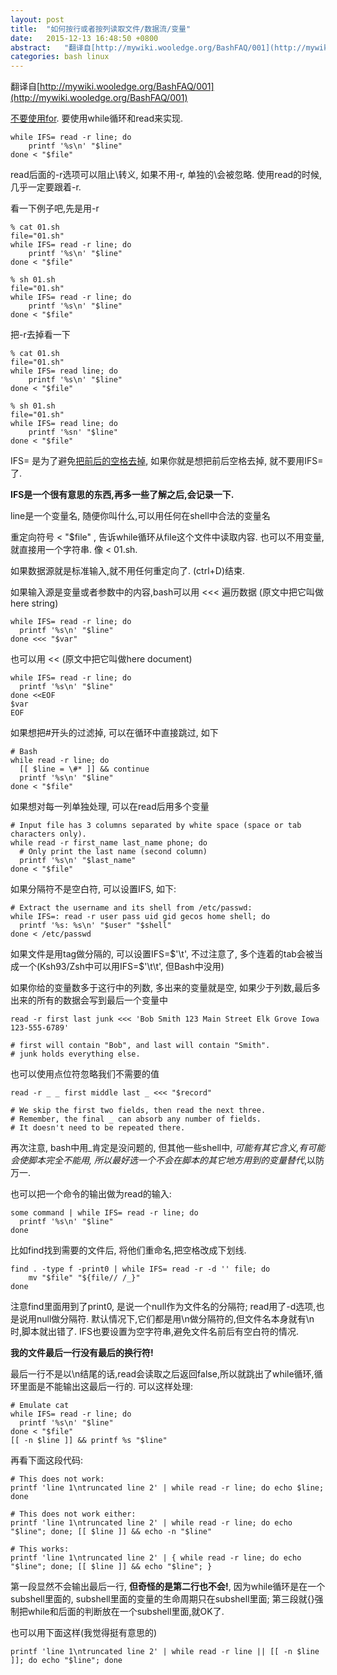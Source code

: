 ```yaml
---
layout: post
title:  "如何按行或者按列读取文件/数据流/变量"
date:   2015-12-13 16:48:50 +0800
abstract:   "翻译自[http://mywiki.wooledge.org/BashFAQ/001](http://mywiki.wooledge.org/BashFAQ/001)"
categories: bash linux
---
```


翻译自[http://mywiki.wooledge.org/BashFAQ/001](http://mywiki.wooledge.org/BashFAQ/001)

[不要使用for](). 要使用while循环和read来实现.

    while IFS= read -r line; do
        printf '%s\n' "$line"
    done < "$file"

read后面的-r选项可以阻止\转义, 如果不用-r, 单独的\会被忽略. 使用read的时候, 几乎一定要跟着-r.

看一下例子吧,先是用-r

    % cat 01.sh
    file="01.sh"
    while IFS= read -r line; do
        printf '%s\n' "$line"
    done < "$file"

    % sh 01.sh
    file="01.sh"
    while IFS= read -r line; do
        printf '%s\n' "$line"
    done < "$file"

把-r去掉看一下

    % cat 01.sh
    file="01.sh"
    while IFS= read line; do
        printf '%s\n' "$line"
    done < "$file"

    % sh 01.sh
    file="01.sh"
    while IFS= read line; do
        printf '%sn' "$line"
    done < "$file"

IFS= 是为了避免[把前后的空格去掉](), 如果你就是想把前后空格去掉, 就不要用IFS= 了.

**IFS是一个很有意思的东西,再多一些了解之后,会记录一下.**

line是一个变量名, 随便你叫什么,可以用任何在shell中合法的变量名

重定向符号 < "$file" , 告诉while循环从file这个文件中读取内容. 也可以不用变量, 就直接用一个字符串.  像 < 01.sh.

如果数据源就是标准输入,就不用任何重定向了. (ctrl+D)结束.

如果输入源是变量或者参数中的内容,bash可以用 <<< 遍历数据 (原文中把它叫做here string)

    while IFS= read -r line; do
      printf '%s\n' "$line"
    done <<< "$var"

也可以用 << (原文中把它叫做here document)

    while IFS= read -r line; do
      printf '%s\n' "$line"
    done <<EOF
    $var
    EOF

如果想把#开头的过滤掉, 可以在循环中直接跳过, 如下

    # Bash
    while read -r line; do
      [[ $line = \#* ]] && continue
      printf '%s\n' "$line"
    done < "$file"

如果想对每一列单独处理, 可以在read后用多个变量

    # Input file has 3 columns separated by white space (space or tab characters only).
    while read -r first_name last_name phone; do
      # Only print the last name (second column)
      printf '%s\n' "$last_name"
    done < "$file"

如果分隔符不是空白符, 可以设置IFS, 如下:

    # Extract the username and its shell from /etc/passwd:
    while IFS=: read -r user pass uid gid gecos home shell; do
      printf '%s: %s\n' "$user" "$shell"
    done < /etc/passwd

如果文件是用tag做分隔的, 可以设置IFS=$'\t', 不过注意了, 多个连着的tab会被当成一个(Ksh93/Zsh中可以用IFS=$'\t\t', 但Bash中没用)

如果你给的变量数多于这行中的列数, 多出来的变量就是空, 如果少于列数,最后多出来的所有的数据会写到最后一个变量中

    read -r first last junk <<< 'Bob Smith 123 Main Street Elk Grove Iowa 123-555-6789'

    # first will contain "Bob", and last will contain "Smith".
    # junk holds everything else.

也可以使用点位符忽略我们不需要的值

    read -r _ _ first middle last _ <<< "$record"
    
    # We skip the first two fields, then read the next three.
    # Remember, the final _ can absorb any number of fields.
    # It doesn't need to be repeated there.

再次注意, bash中用_肯定是没问题的, 但其他一些shell中, _可能有其它含义,有可能会使脚本完全不能用, 所以最好选一个不会在脚本的其它地方用到的变量替代_,以防万一.

也可以把一个命令的输出做为read的输入:

    some command | while IFS= read -r line; do
      printf '%s\n' "$line"
    done

比如find找到需要的文件后, 将他们重命名,把空格改成下划线.

    find . -type f -print0 | while IFS= read -r -d '' file; do
        mv "$file" "${file// /_}"
    done

注意find里面用到了print0, 是说一个null作为文件名的分隔符; read用了-d选项,也是说用null做分隔符. 默认情况下,它们都是用\n做分隔符的,但文件名本身就有\n时,脚本就出错了. IFS也要设置为空字符串,避免文件名前后有空白符的情况.


**我的文件最后一行没有最后的换行符!**

最后一行不是以\n结尾的话,read会读取之后返回false,所以就跳出了while循环,循环里面是不能输出这最后一行的. 可以这样处理:

    # Emulate cat
    while IFS= read -r line; do
      printf '%s\n' "$line"
    done < "$file"
    [[ -n $line ]] && printf %s "$line"

再看下面这段代码:

    # This does not work:
    printf 'line 1\ntruncated line 2' | while read -r line; do echo $line; done
    
    # This does not work either:
    printf 'line 1\ntruncated line 2' | while read -r line; do echo "$line"; done; [[ $line ]] && echo -n "$line"
    
    # This works:
    printf 'line 1\ntruncated line 2' | { while read -r line; do echo "$line"; done; [[ $line ]] && echo "$line"; }

第一段显然不会输出最后一行, **但奇怪的是第二行也不会!**, 因为while循环是在一个subshell里面的, subshell里面的变量的生命周期只在subshell里面; 第三段就{}强制把while和后面的判断放在一个subshell里面,就OK了.

也可以用下面这样(我觉得挺有意思的)

    printf 'line 1\ntruncated line 2' | while read -r line || [[ -n $line ]]; do echo "$line"; done
